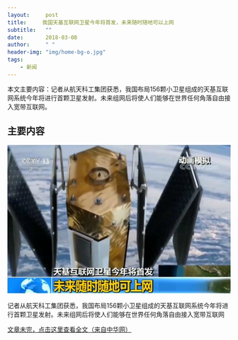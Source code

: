 ```yaml
---
layout:     post
title:     我国天基互联网卫星今年将首发，未来随时随地可以上网
subtitle:   ""
date:       2018-03-08
author:     " "
header-img: "img/home-bg-o.jpg"
tags:
    - 新闻
---
```


本文主要内容：记者从航天科工集团获悉，我国布局156颗小卫星组成的天基互联网系统今年将进行首颗卫星发射。未来组网后将使人们能够在世界任何角落自由接入宽带互联网。

<!-- more -->




## 主要内容

![images](\images\AI\2018-3-8-tianji.png)

记者从航天科工集团获悉，我国布局156颗小卫星组成的天基互联网系统今年将进行首颗卫星发射。未来组网后将使人们能够在世界任何角落自由接入宽带互联网


[文章未完，点击这里查看全文（来自中华网）](http://3g.china.com/act/military/11132797/20180307/32163205.html)


